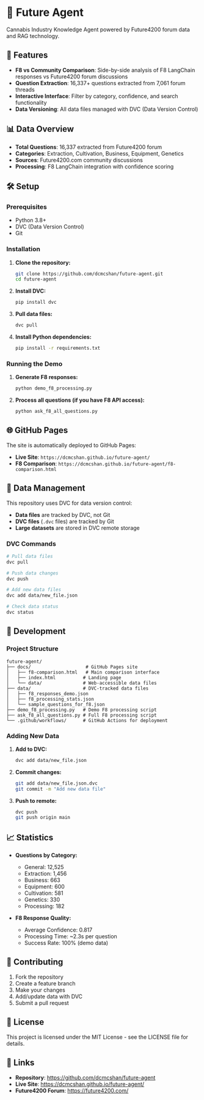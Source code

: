 # 🌿 Future Agent

Cannabis Industry Knowledge Agent powered by Future4200 forum data and RAG technology.

## 🚀 Features

- **F8 vs Community Comparison**: Side-by-side analysis of F8 LangChain responses vs Future4200 forum discussions
- **Question Extraction**: 16,337+ questions extracted from 7,061 forum threads
- **Interactive Interface**: Filter by category, confidence, and search functionality
- **Data Versioning**: All data files managed with DVC (Data Version Control)

## 📊 Data Overview

- **Total Questions**: 16,337 extracted from Future4200 forum
- **Categories**: Extraction, Cultivation, Business, Equipment, Genetics
- **Sources**: Future4200.com community discussions
- **Processing**: F8 LangChain integration with confidence scoring

## 🛠️ Setup

### Prerequisites
- Python 3.8+
- DVC (Data Version Control)
- Git

### Installation

1. **Clone the repository:**
   ```bash
   git clone https://github.com/dcmcshan/future-agent.git
   cd future-agent
   ```

2. **Install DVC:**
   ```bash
   pip install dvc
   ```

3. **Pull data files:**
   ```bash
   dvc pull
   ```

4. **Install Python dependencies:**
   ```bash
   pip install -r requirements.txt
   ```

### Running the Demo

1. **Generate F8 responses:**
   ```bash
   python demo_f8_processing.py
   ```

2. **Process all questions (if you have F8 API access):**
   ```bash
   python ask_f8_all_questions.py
   ```

## 🌐 GitHub Pages

The site is automatically deployed to GitHub Pages:

- **Live Site**: `https://dcmcshan.github.io/future-agent/`
- **F8 Comparison**: `https://dcmcshan.github.io/future-agent/f8-comparison.html`

## 📁 Data Management

This repository uses DVC for data version control:

- **Data files** are tracked by DVC, not Git
- **DVC files** (`.dvc` files) are tracked by Git
- **Large datasets** are stored in DVC remote storage

### DVC Commands

```bash
# Pull data files
dvc pull

# Push data changes
dvc push

# Add new data files
dvc add data/new_file.json

# Check data status
dvc status
```

## 🔧 Development

### Project Structure

```
future-agent/
├── docs/                    # GitHub Pages site
│   ├── f8-comparison.html   # Main comparison interface
│   ├── index.html          # Landing page
│   └── data/               # Web-accessible data files
├── data/                   # DVC-tracked data files
│   ├── f8_responses_demo.json
│   ├── f8_processing_stats.json
│   └── sample_questions_for_f8.json
├── demo_f8_processing.py   # Demo F8 processing script
├── ask_f8_all_questions.py # Full F8 processing script
└── .github/workflows/      # GitHub Actions for deployment
```

### Adding New Data

1. **Add to DVC:**
   ```bash
   dvc add data/new_file.json
   ```

2. **Commit changes:**
   ```bash
   git add data/new_file.json.dvc
   git commit -m "Add new data file"
   ```

3. **Push to remote:**
   ```bash
   dvc push
   git push origin main
   ```

## 📈 Statistics

- **Questions by Category:**
  - General: 12,525
  - Extraction: 1,456
  - Business: 663
  - Equipment: 600
  - Cultivation: 581
  - Genetics: 330
  - Processing: 182

- **F8 Response Quality:**
  - Average Confidence: 0.817
  - Processing Time: ~2.3s per question
  - Success Rate: 100% (demo data)

## 🤝 Contributing

1. Fork the repository
2. Create a feature branch
3. Make your changes
4. Add/update data with DVC
5. Submit a pull request

## 📄 License

This project is licensed under the MIT License - see the LICENSE file for details.

## 🔗 Links

- **Repository**: https://github.com/dcmcshan/future-agent
- **Live Site**: https://dcmcshan.github.io/future-agent/
- **Future4200 Forum**: https://future4200.com/
